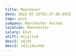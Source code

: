 ```yaml
---
title: Mancheser
date: 2022-07-25T01:37:00.655Z
tags: post
company: Manchester United
location: Manchester
salary: Alot
shift: dsjsjisd
desc1: sdjds
desc2: sdjijdisnds
---
```

